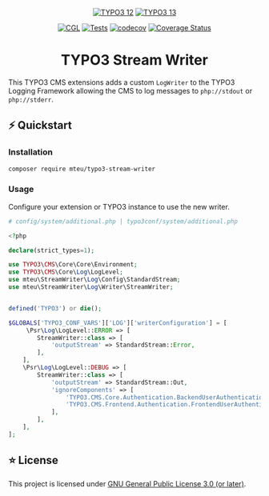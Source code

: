 <div align="center">

[![TYPO3 12](https://img.shields.io/badge/TYPO3-12-orange.svg)](https://get.typo3.org/version/12)
[![TYPO3 13](https://img.shields.io/badge/TYPO3-13-orange.svg)](https://get.typo3.org/version/13)

[![CGL](https://github.com/mteu/typo3-stream-writer/actions/workflows/cgl.yaml/badge.svg)](https://github.com/mteu/typo3-stream-writer/actions/workflows/cgl.yaml)
[![Tests](https://github.com/mteu/typo3-stream-writer/actions/workflows/tests.yaml/badge.svg?branch=main)](https://github.com/mteu/typo3-stream-writer/actions/workflows/tests.yaml)
[![codecov](https://codecov.io/gh/mteu/typo3-stream-writer/graph/badge.svg?token=XIx5ikuAYF)](https://codecov.io/gh/mteu/typo3-stream-writer)
[![Coverage Status](https://coveralls.io/repos/github/mteu/typo3-stream-writer/badge.svg)](https://coveralls.io/github/mteu/typo3-stream-writer)

# TYPO3 Stream Writer
</div>

This TYPO3 CMS extensions adds a custom `LogWriter` to the TYPO3 Logging Framework allowing the CMS to log messages to
`php://stdout` or `php://stderr`.

## ⚡️ Quickstart

### Installation
```bash
composer require mteu/typo3-stream-writer
```

### Usage
Configure your extension or TYPO3 instance to use the new writer.

```php
# config/system/additional.php | typo3conf/system/additional.php

<?php

declare(strict_types=1);

use TYPO3\CMS\Core\Core\Environment;
use TYPO3\CMS\Core\Log\LogLevel;
use mteu\StreamWriter\Log\Config\StandardStream;
use mteu\StreamWriter\Log\Writer\StreamWriter;


defined('TYPO3') or die();

$GLOBALS['TYPO3_CONF_VARS']['LOG']['writerConfiguration'] = [
     \Psr\Log\LogLevel::ERROR => [
        StreamWriter::class => [
            'outputStream' => StandardStream::Error,
        ],
    ],
    \Psr\Log\LogLevel::DEBUG => [
        StreamWriter::class => [
            'outputStream' => StandardStream::Out,
            'ignoreComponents' => [
                'TYPO3.CMS.Core.Authentication.BackendUserAuthentication',
                'TYPO3.CMS.Frontend.Authentication.FrontendUserAuthentication',
            ],
        ],
    ],
];
```
## ⭐ License
This project is licensed under [GNU General Public License 3.0 (or later)](LICENSE).
